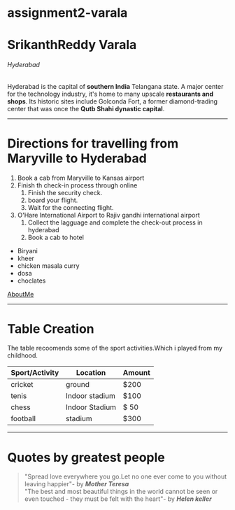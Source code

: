 # assignment2-varala
# SrikanthReddy Varala
###### Hyderabad

Hyderabad is the capital of **southern India** Telangana state. A major center for the technology industry, it's home to many upscale **restaurants and shops**. Its historic sites include Golconda Fort, a former diamond-trading center that was once the **Qutb Shahi dynastic capital**.

---


# Directions for travelling from Maryville to Hyderabad
1. Book a cab from Maryville to Kansas airport
2. Finish th check-in process through online
    1. Finish the security check.
    2. board your flight.
    3. Wait for the connecting flight.
3. O'Hare International Airport to Rajiv gandhi international airport
    1. Collect the lagguage and complete the check-out process in hyderabad
    2. Book a cab to hotel

* Biryani
* kheer
* chicken masala curry
* dosa
* choclates

[AboutMe](https://github.com/srikanthvarala/assignment2-varala/blob/main/AboutMe.md)

---

# Table Creation

The table recoomends some of the sport activities.Which i played from my childhood.


|    Sport/Activity  |   Location      |   Amount   |
|    ----            |   ----          |   ----     |
|   cricket          |  ground         |   $200     |
|   tenis            |  Indoor stadium |   $100     |
|   chess            |  Indoor Stadium |   $ 50     |
|   football         |  stadium        |   $300     |

---

# Quotes by greatest people

> "Spread love everywhere you go.Let no one ever come to you without leaving happier"- by ***Mother Teresa***<br>
> "The best and most beautiful things in the world cannot be seen or even touched - they must be felt with the heart"- by ***Helen keller***


